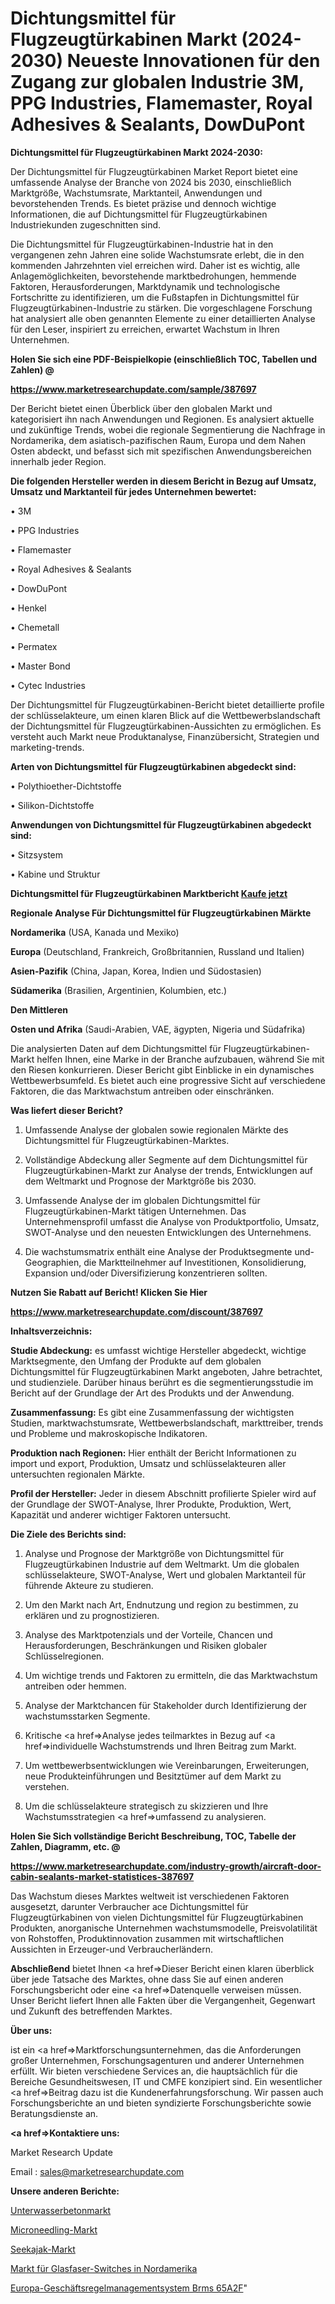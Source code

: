 # Dichtungsmittel für Flugzeugtürkabinen Markt (2024-2030) Neueste Innovationen für den Zugang zur globalen Industrie 3M, PPG Industries, Flamemaster, Royal Adhesives & Sealants, DowDuPont

<strong>Dichtungsmittel für Flugzeugtürkabinen Markt 2024-2030:</strong>

Der Dichtungsmittel für Flugzeugtürkabinen Market Report bietet eine umfassende Analyse der Branche von 2024 bis 2030, einschließlich Marktgröße, Wachstumsrate, Marktanteil, Anwendungen und bevorstehenden Trends. Es bietet präzise und dennoch wichtige Informationen, die auf Dichtungsmittel für Flugzeugtürkabinen Industriekunden zugeschnitten sind.

Die Dichtungsmittel für Flugzeugtürkabinen-Industrie hat in den vergangenen zehn Jahren eine solide Wachstumsrate erlebt, die in den kommenden Jahrzehnten viel erreichen wird. Daher ist es wichtig, alle Anlagemöglichkeiten, bevorstehende marktbedrohungen, hemmende Faktoren, Herausforderungen, Marktdynamik und technologische Fortschritte zu identifizieren, um die Fußstapfen in Dichtungsmittel für Flugzeugtürkabinen-Industrie zu stärken. Die vorgeschlagene Forschung hat analysiert alle oben genannten Elemente zu einer detaillierten Analyse für den Leser, inspiriert zu erreichen, erwartet Wachstum in Ihren Unternehmen.



<strong>Holen Sie sich eine PDF-Beispielkopie (einschließlich TOC, Tabellen und Zahlen) @
</strong>

<strong><a href=https://www.marketresearchupdate.com/sample/387697>

<strong>https://www.marketresearchupdate.com/sample/387697</u></font></a></strong></strong>

Der Bericht bietet einen Überblick über den globalen Markt und kategorisiert ihn nach Anwendungen und Regionen. Es analysiert aktuelle und zukünftige Trends, wobei die regionale Segmentierung die Nachfrage in Nordamerika, dem asiatisch-pazifischen Raum, Europa und dem Nahen Osten abdeckt, und befasst sich mit spezifischen Anwendungsbereichen innerhalb jeder Region.



<strong>Die folgenden Hersteller werden in diesem Bericht in Bezug auf Umsatz, Umsatz und Marktanteil für jedes Unternehmen bewertet:</strong>

• 3M

• PPG Industries

• Flamemaster

• Royal Adhesives & Sealants

• DowDuPont

• Henkel

• Chemetall

• Permatex

• Master Bond

• Cytec Industries

Der Dichtungsmittel für Flugzeugtürkabinen-Bericht bietet detaillierte profile der schlüsselakteure, um einen klaren Blick auf die Wettbewerbslandschaft der Dichtungsmittel für Flugzeugtürkabinen-Aussichten zu ermöglichen. Es versteht auch Markt neue Produktanalyse, Finanzübersicht, Strategien und marketing-trends.



<strong>Arten von Dichtungsmittel für Flugzeugtürkabinen abgedeckt sind:</strong>

• Polythioether-Dichtstoffe

• Silikon-Dichtstoffe



<strong>Anwendungen von Dichtungsmittel für Flugzeugtürkabinen abgedeckt sind:</strong>

• Sitzsystem

• Kabine und Struktur



<strong>Dichtungsmittel für Flugzeugtürkabinen Marktbericht <a href=https://www.marketresearchupdate.com/buynow/387697>Kaufe jetzt</a></strong>



<strong>Regionale Analyse Für Dichtungsmittel für Flugzeugtürkabinen Märkte</strong>



<strong>Nordamerika</strong> (USA, Kanada und Mexiko)



<strong>Europa</strong> (Deutschland, Frankreich, Großbritannien, Russland und Italien)



<strong>Asien-Pazifik</strong> (China, Japan, Korea, Indien und Südostasien)



<strong>Südamerika</strong> (Brasilien, Argentinien, Kolumbien, etc.)



<strong>Den Mittleren</strong> 

<strong>Osten und Afrika</strong> (Saudi-Arabien, VAE, ägypten, Nigeria und Südafrika)

Die analysierten Daten auf dem Dichtungsmittel für Flugzeugtürkabinen-Markt helfen Ihnen, eine Marke in der Branche aufzubauen, während Sie mit den Riesen konkurrieren. Dieser Bericht gibt Einblicke in ein dynamisches Wettbewerbsumfeld. Es bietet auch eine progressive Sicht auf verschiedene Faktoren, die das Marktwachstum antreiben oder einschränken.



<strong>Was liefert dieser Bericht?</strong>

1. Umfassende Analyse der globalen sowie regionalen Märkte des Dichtungsmittel für Flugzeugtürkabinen-Marktes.

2. Vollständige Abdeckung aller Segmente auf dem Dichtungsmittel für Flugzeugtürkabinen-Markt zur Analyse der trends, Entwicklungen auf dem Weltmarkt und Prognose der Marktgröße bis 2030.

3. Umfassende Analyse der im globalen Dichtungsmittel für Flugzeugtürkabinen-Markt tätigen Unternehmen. Das Unternehmensprofil umfasst die Analyse von Produktportfolio, Umsatz, SWOT-Analyse und den neuesten Entwicklungen des Unternehmens.

4. Die wachstumsmatrix enthält eine Analyse der Produktsegmente und-Geographien, die Marktteilnehmer auf Investitionen, Konsolidierung, Expansion und/oder Diversifizierung konzentrieren sollten.



<strong>Nutzen Sie Rabatt auf Bericht! Klicken Sie Hier
</strong>

<strong><a href=https://www.marketresearchupdate.com/discount/387697>https://www.marketresearchupdate.com/discount/387697</b></u></font></strong></a>



<strong>Inhaltsverzeichnis:</strong>



<strong>Studie Abdeckung:</strong> es umfasst wichtige Hersteller abgedeckt, wichtige Marktsegmente, den Umfang der Produkte auf dem globalen Dichtungsmittel für Flugzeugtürkabinen Markt angeboten, Jahre betrachtet, und studienziele. Darüber hinaus berührt es die segmentierungsstudie im Bericht auf der Grundlage der Art des Produkts und der Anwendung.



<strong>Zusammenfassung:</strong> Es gibt eine Zusammenfassung der wichtigsten Studien, marktwachstumsrate, Wettbewerbslandschaft, markttreiber, trends und Probleme und makroskopische Indikatoren.



<strong>Produktion nach Regionen:</strong> Hier enthält der Bericht Informationen zu import und export, Produktion, Umsatz und schlüsselakteuren aller untersuchten regionalen Märkte.



<strong>Profil der Hersteller:</strong> Jeder in diesem Abschnitt profilierte Spieler wird auf der Grundlage der SWOT-Analyse, Ihrer Produkte, Produktion, Wert, Kapazität und anderer wichtiger Faktoren untersucht.



<strong>Die Ziele des Berichts sind:</strong>

1) Analyse und Prognose der Marktgröße von Dichtungsmittel für Flugzeugtürkabinen Industrie auf dem Weltmarkt.
Um die globalen schlüsselakteure, SWOT-Analyse, Wert und globalen Marktanteil für führende Akteure zu studieren.

2) Um den Markt nach Art, Endnutzung und region zu bestimmen, zu erklären und zu prognostizieren.

3) Analyse des Marktpotenzials und der Vorteile, Chancen und Herausforderungen, Beschränkungen und Risiken globaler Schlüsselregionen.

4) Um wichtige trends und Faktoren zu ermitteln, die das Marktwachstum antreiben oder hemmen.

5) Analyse der Marktchancen für Stakeholder durch Identifizierung der wachstumsstarken Segmente.

6) Kritische <a href=>Analyse</a> jedes teilmarktes in Bezug auf <a href=>individuelle</a> Wachstumstrends und Ihren Beitrag zum Markt.

7) Um wettbewerbsentwicklungen wie Vereinbarungen, Erweiterungen, neue Produkteinführungen und Besitztümer auf dem Markt zu verstehen.

8) Um die schlüsselakteure strategisch zu skizzieren und Ihre Wachstumsstrategien <a href=>umfassend</a> zu analysieren.



<strong>Holen Sie Sich vollständige Bericht Beschreibung, TOC, Tabelle der Zahlen, Diagramm, etc. @ </strong>

<strong><a href=https://www.marketresearchupdate.com/industry-growth/aircraft-door-cabin-sealants-market-statistices-387697>https://www.marketresearchupdate.com/industry-growth/aircraft-door-cabin-sealants-market-statistices-387697</a></font></strong>

Das Wachstum dieses Marktes weltweit ist verschiedenen Faktoren ausgesetzt, darunter Verbraucher ace Dichtungsmittel für Flugzeugtürkabinen von vielen Dichtungsmittel für Flugzeugtürkabinen Produkten, anorganische Unternehmen wachstumsmodelle, Preisvolatilität von Rohstoffen, Produktinnovation zusammen mit wirtschaftlichen Aussichten in Erzeuger-und Verbraucherländern.



<strong>Abschließend</strong> bietet Ihnen <a href=>Dieser</a> Bericht einen klaren überblick über jede Tatsache des Marktes, ohne dass Sie auf einen anderen Forschungsbericht oder eine <a href=>Datenquelle</a> verweisen müssen. Unser Bericht liefert Ihnen alle Fakten über die Vergangenheit, Gegenwart und Zukunft des betreffenden Marktes.



<strong>Über uns:</strong>

 ist ein <a href=>Marktfors</a>chungsunternehmen, das die Anforderungen großer Unternehmen, Forschungsagenturen und anderer Unternehmen erfüllt. Wir bieten verschiedene Services an, die hauptsächlich für die Bereiche Gesundheitswesen, IT und CMFE konzipiert sind. Ein wesentlicher <a href=>Beitrag</a> dazu ist die Kundenerfahrungsforschung. Wir passen auch Forschungsberichte an und bieten syndizierte Forschungsberichte sowie Beratungsdienste an.



<strong><a href=>Kontaktiere uns:</a></strong>

Market Research Update

Email : sales@marketresearchupdate.com



<strong>Unsere anderen Berichte:</strong>

<a href=https://www.linkedin.com/pulse/underwater-concrete-market-growth-possibilities>Unterwasserbetonmarkt</a>

<a href=https://www.linkedin.com/pulse/microneedling-market-2023-remarking-enormous>Microneedling-Markt</a>

<a href=https://www.linkedin.com/pulse/sea-kayak-market-outlooks-2023-size-shares>Seekajak-Markt</a>

<a href=https://www.linkedin.com/pulse/north-america-fiber-switch-market-2030-see-huge-growth>Markt für Glasfaser-Switches in Nordamerika</a>

<a href=https://www.linkedin.com/pulse/europe-business-rules-management-system-brms-65a2f/>Europa-Geschäftsregelmanagementsystem Brms 65A2F</a>"
